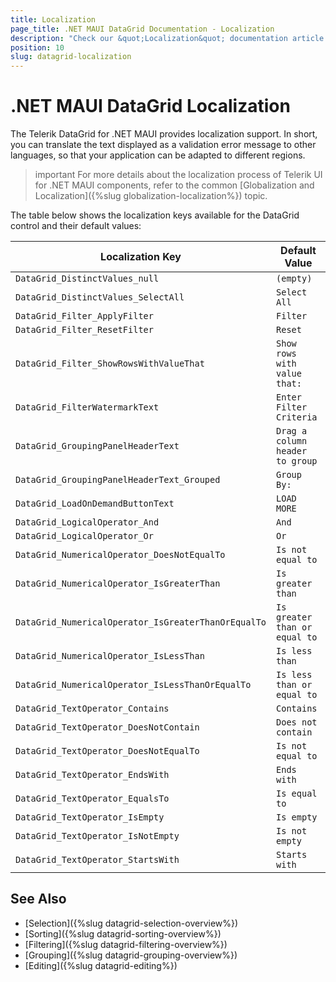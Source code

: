 ```yaml
---
title: Localization
page_title: .NET MAUI DataGrid Documentation - Localization
description: "Check our &quot;Localization&quot; documentation article for Telerik DataGrid for .NET MAUI control."
position: 10
slug: datagrid-localization
---
```


# .NET MAUI DataGrid Localization

The Telerik DataGrid for .NET MAUI provides localization support. In short, you can translate the text displayed as a validation error message to other languages, so that your application can be adapted to different regions.

>important For more details about the localization process of Telerik UI for .NET MAUI components, refer to the common [Globalization and Localization]({%slug globalization-localization%}) topic.

The table below shows the localization keys available for the DataGrid control and their default values:

| Localization Key | Default Value |
| ----------------- | ------------- |
| `DataGrid_DistinctValues_null`  | `(empty)` |
| `DataGrid_DistinctValues_SelectAll` | `Select All` |
| `DataGrid_Filter_ApplyFilter` | `Filter` |
| `DataGrid_Filter_ResetFilter` | `Reset` |
| `DataGrid_Filter_ShowRowsWithValueThat` | `Show rows with value that:` |
| `DataGrid_FilterWatermarkText` | `Enter Filter Criteria` |
| `DataGrid_GroupingPanelHeaderText` | `Drag a column header to group` |
| `DataGrid_GroupingPanelHeaderText_Grouped` | `Group By:` |
| `DataGrid_LoadOnDemandButtonText` | `LOAD MORE` |
| `DataGrid_LogicalOperator_And` | `And` |
| `DataGrid_LogicalOperator_Or` | `Or` |
| `DataGrid_NumericalOperator_DoesNotEqualTo` | `Is not equal to` |
| `DataGrid_NumericalOperator_IsGreaterThan` | `Is greater than` |
| `DataGrid_NumericalOperator_IsGreaterThanOrEqualTo` | `Is greater than or equal to` |
| `DataGrid_NumericalOperator_IsLessThan` | `Is less than` |
| `DataGrid_NumericalOperator_IsLessThanOrEqualTo` | `Is less than or equal to` |
| `DataGrid_TextOperator_Contains` | `Contains` |
| `DataGrid_TextOperator_DoesNotContain` | `Does not contain` |
| `DataGrid_TextOperator_DoesNotEqualTo` | `Is not equal to` |
| `DataGrid_TextOperator_EndsWith` | `Ends with` |
| `DataGrid_TextOperator_EqualsTo` | `Is equal to` |
| `DataGrid_TextOperator_IsEmpty` | `Is empty` |
| `DataGrid_TextOperator_IsNotEmpty` | `Is not empty` |
| `DataGrid_TextOperator_StartsWith` | `Starts with` |

## See Also

- [Selection]({%slug datagrid-selection-overview%})
- [Sorting]({%slug datagrid-sorting-overview%})
- [Filtering]({%slug datagrid-filtering-overview%})
- [Grouping]({%slug datagrid-grouping-overview%})
- [Editing]({%slug datagrid-editing%})
